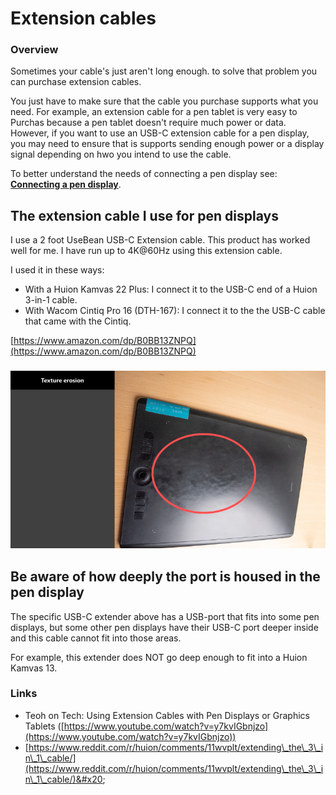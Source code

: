 # Extension cables

### Overview

Sometimes your cable's just aren't long enough. to solve that problem you can purchase extension cables.&#x20;

You just have to make sure that the cable you purchase supports what you need. For example, an extension cable for a pen tablet is very easy to Purchas because a pen tablet doesn't require much power or data. However, if you want to use an USB-C extension cable for a pen display, you may need to ensure that is supports sending enough power or a display signal depending on hwo you intend to use the cable.

To better understand the needs of connecting a pen display see: [**Connecting a pen display**](../guides/pen-displays/connecting-a-pen-display.md).

## The extension cable I use for pen displays

I use a 2 foot UseBean USB-C Extension cable. This product has worked well for me. I have run up to 4K@60Hz using this extension cable. &#x20;

I used it in these ways:

* With a Huion Kamvas 22 Plus: I connect it to the USB-C end of a Huion 3-in-1 cable.&#x20;
* With Wacom Cintiq Pro 16 (DTH-167): I connect it to the the USB-C cable that came with the Cintiq.

[https://www.amazon.com/dp/B0BB13ZNPQ](https://www.amazon.com/dp/B0BB13ZNPQ)

### ![](<../.gitbook/assets/image (51).png>)

## Be aware of how deeply the port is housed in the pen display

The specific USB-C extender above has a USB-port that fits into some pen displays, but some other pen displays have their USB-C port deeper inside and this cable cannot fit into those areas.

For example, this extender does NOT go deep enough to fit into a Huion Kamvas 13.&#x20;

### Links

* Teoh on Tech: Using Extension Cables with Pen Displays or Graphics Tablets ([https://www.youtube.com/watch?v=y7kvIGbnjzo](https://www.youtube.com/watch?v=y7kvIGbnjzo))
* [https://www.reddit.com/r/huion/comments/11wvplt/extending\_the\_3\_in\_1\_cable/](https://www.reddit.com/r/huion/comments/11wvplt/extending\_the\_3\_in\_1\_cable/)&#x20;

